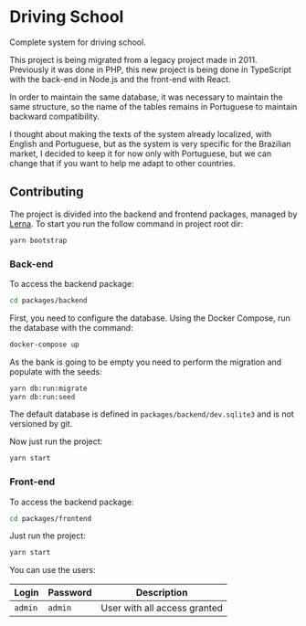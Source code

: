 # Driving School

Complete system for driving school.

This project is being migrated from a legacy project made in 2011. Previously it was done in PHP, this new project is being done in TypeScript with the back-end in Node.js and the front-end with React.

In order to maintain the same database, it was necessary to maintain the same structure, so the name of the tables remains in Portuguese to maintain backward compatibility.

I thought about making the texts of the system already localized, with English and Portuguese, but as the system is very specific for the Brazilian market, I decided to keep it for now only with Portuguese, but we can change that if you want to help me adapt to other countries.

## Contributing

The project is divided into the backend and frontend packages, managed by [Lerna](https://lerna.js.org/). To start you run the follow command in project root dir:

```zsh
yarn bootstrap
```

### Back-end

To access the backend package:

```zsh
cd packages/backend
```

First, you need to configure the database. Using the Docker Compose, run the database with the command:

```zsh
docker-compose up
```

As the bank is going to be empty you need to perform the migration and populate with the seeds:

```zsh
yarn db:run:migrate
yarn db:run:seed
```

The default database is defined in `packages/backend/dev.sqlite3` and is not versioned by git.

Now just run the project:

```zsh
yarn start
```

### Front-end

To access the backend package:

```zsh
cd packages/frontend
```

Just run the project:

```zsh
yarn start
```

You can use the users:

| Login   | Password | Description                  |
| ------- | -------- | ---------------------------- |
| `admin` | `admin`  | User with all access granted |

